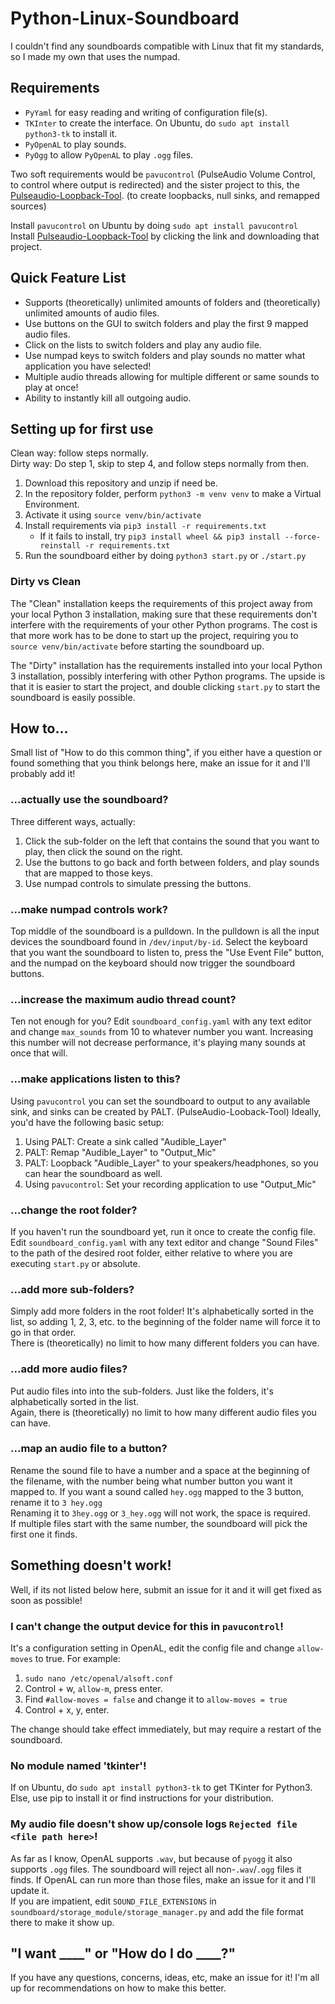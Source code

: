 # Python-Linux-Soundboard
I couldn't find any soundboards compatible with Linux that fit my standards, so I made my own that uses the numpad.


## Requirements
- `PyYaml` for easy reading and writing of configuration file(s).
- `TKInter` to create the interface. On Ubuntu, do `sudo apt install python3-tk` to install it.
- `PyOpenAL` to play sounds.
- `PyOgg` to allow `PyOpenAL` to play `.ogg` files.

Two soft requirements would be `pavucontrol` (PulseAudio Volume Control, to control where output is redirected) and the
sister project to this, the 
[Pulseaudio-Loopback-Tool](https://github.com/alentoghostflame/Python-Pulseaudio-Loopback-Tool). (to create loopbacks,
null sinks, and remapped sources)

Install `pavucontrol` on Ubuntu by doing `sudo apt install pavucontrol`  
Install [Pulseaudio-Loopback-Tool](https://github.com/alentoghostflame/Python-Pulseaudio-Loopback-Tool) by clicking the
link and downloading that project.

## Quick Feature List
* Supports (theoretically) unlimited amounts of folders and (theoretically) unlimited amounts of audio files.
* Use buttons on the GUI to switch folders and play the first 9 mapped audio files.
* Click on the lists to switch folders and play any audio file.
* Use numpad keys to switch folders and play sounds no matter what application you have selected!
* Multiple audio threads allowing for multiple different or same sounds to play at once!
* Ability to instantly kill all outgoing audio.

## Setting up for first use
Clean way: follow steps normally.  
Dirty way: Do step 1, skip to step 4, and follow steps normally from then.

1. Download this repository and unzip if need be.
2. In the repository folder, perform `python3 -m venv venv` to make a Virtual Environment.
3. Activate it using `source venv/bin/activate`
4. Install requirements via `pip3 install -r requirements.txt`
    - If it fails to install, try `pip3 install wheel && pip3 install --force-reinstall -r requirements.txt`
5. Run the soundboard either by doing `python3 start.py` or `./start.py`

### Dirty vs Clean
The "Clean" installation keeps the requirements of this project away from your local Python 3 installation, making sure
that these requirements don't interfere with the requirements of your other Python programs. The cost is that more work
has to be done to start up the project, requiring you to `source venv/bin/activate` before starting the soundboard up.

The "Dirty" installation has the requirements installed into your local Python 3 installation, possibly interfering with
other Python programs. The upside is that it is easier to start the project, and double clicking `start.py` to start the
soundboard is easily possible.

## How to...
Small list of "How to do this common thing", if you either have a question or found something that you think belongs
here, make an issue for it and I'll probably add it!

### ...actually use the soundboard?
Three different ways, actually:
1. Click the sub-folder on the left that contains the sound that you want to play, then click the sound on the right.
2. Use the buttons to go back and forth between folders, and play sounds that are mapped to those keys.
3. Use numpad controls to simulate pressing the buttons.

### ...make numpad controls work?
Top middle of the soundboard is a pulldown. In the pulldown is all the input devices the soundboard found in
`/dev/input/by-id`. Select the keyboard that you want the soundboard to listen to, press the "Use Event File" button, 
and the numpad on the keyboard should now trigger the soundboard buttons.

### ...increase the maximum audio thread count?
Ten not enough for you? Edit `soundboard_config.yaml` with any text editor and change `max_sounds` from 10 to whatever
number you want. Increasing this number will not decrease performance, it's playing many sounds at once that will.

### ...make applications listen to this?
Using `pavucontrol` you can set the soundboard to output to any available sink, and sinks can be created by PALT. 
(PulseAudio-Looback-Tool)
Ideally, you'd have the following basic setup:
1. Using PALT: Create a sink called "Audible_Layer"
2. PALT: Remap "Audible_Layer" to "Output_Mic"
3. PALT: Loopback "Audible_Layer" to your speakers/headphones, so you can hear the soundboard as well.
4. Using `pavucontrol`: Set your recording application to use "Output_Mic"

### ...change the root folder?
If you haven't run the soundboard yet, run it once to create the config file.  
Edit `soundboard_config.yaml` with any text editor and change "Sound Files" to the path of the desired root folder, 
either relative to where you are executing `start.py` or absolute.

### ...add more sub-folders?
Simply add more folders in the root folder! It's alphabetically sorted in the list, so adding 1, 2, 3, etc. to the
beginning of the folder name will force it to go in that order.  
There is (theoretically) no limit to how many different folders you can have.

### ...add more audio files?
Put audio files into into the sub-folders. Just like the folders, it's alphabetically sorted in the list.  
Again, there is (theoretically) no limit to how many different audio files you can have.

### ...map an audio file to a button?
Rename the sound file to have a number and a space at the beginning of the filename, with the number being what
number button you want it mapped to. If you want a sound called `hey.ogg` mapped to the 3 button, rename it to 
`3 hey.ogg`   
Renaming it to `3hey.ogg` or `3_hey.ogg` will not work, the space is required.  
If multiple files start with the same number, the soundboard will pick the first one it finds.

## Something doesn't work!
Well, if its not listed below here, submit an issue for it and it will get fixed as soon as possible!

### I can't change the output device for this in `pavucontrol`!
It's a configuration setting in OpenAL, edit the config file and change `allow-moves` to true.
For example:
1. `sudo nano /etc/openal/alsoft.conf`
2. Control + w, `allow-m`, press enter.
3. Find `#allow-moves = false` and change it to `allow-moves = true`
4. Control + x, y, enter.

The change should take effect immediately, but may require a restart of the soundboard.

### No module named 'tkinter'!
If on Ubuntu, do `sudo apt install python3-tk` to get TKinter for Python3. Else, use pip to install it or find
instructions for your distribution.

### My audio file doesn't show up/console logs `Rejected file <file path here>`!
As far as I know, OpenAL supports `.wav`, but because of `pyogg` it also supports `.ogg` files. The soundboard will
reject all non-`.wav`/`.ogg` files it finds. If OpenAL can run more than those files, make an issue for it and I'll
update it.  
If you are impatient, edit `SOUND_FILE_EXTENSIONS` in `soundboard/storage_module/storage_manager.py` and add
the file format there to make it show up.

## "I want ____" or "How do I do ____?"

If you have any questions, concerns, ideas, etc, make an issue for it! I'm all up for recommendations on how to make this better.
